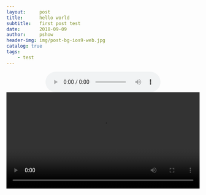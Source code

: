 ```yaml
---
layout:     post
title:      hello world
subtitle:   first post test
date:       2018-09-09
author:     pshow
header-img: img/post-bg-ios9-web.jpg
catalog: true
tags:
    - test
---
```


<center><audio controls="controls" ><source src="https://sjtueducn-my.sharepoint.com/personal/shenhuipeng_sjtu_edu_cn/_layouts/15/guestaccess.aspx?docid=14e35483d0d6e43cab01524feaebe3d0a&authkey=AWXUHKjhCiZfPQx1iCh5EB4" type="audio/mpeg">Your browser does not support the audio element.</audio></center>



<video width="100%"   controls>

<source src="https://onedrive.live.com/download?cid=707071D089B55657&resid=707071D089B55657%2111651&authkey=ABiyeSfSFzb0NWo" type="video/mp4">

Your browser does not support the video tag.

</video>
<iframe frameborder="no" border="0" marginwidth="0" marginheight="0"  src="//music.163.com/outchain/player?type=0&id=2410100378&auto=1></iframe>